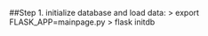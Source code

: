 


##Step
    1. initialize database and load data:
            > export FLASK_APP=mainpage.py
            > flask initdb
            